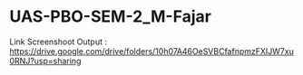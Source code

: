 # UAS-PBO-SEM-2_M-Fajar
Link Screenshoot Output :
https://drive.google.com/drive/folders/10h07A46OeSVBCfafnpmzFXIJW7xu0RNJ?usp=sharing
